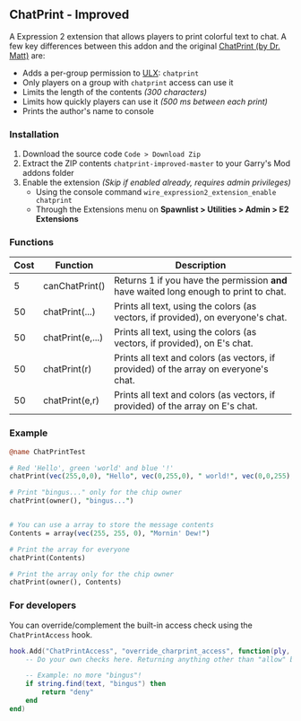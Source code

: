 ## ChatPrint - Improved

A Expression 2 extension that allows players to print colorful text to chat. A few key differences between this addon and the original [ChatPrint (by Dr. Matt)](https://github.com/MattJeanes/ChatPrint) are:

* Adds a per-group permission to [ULX](https://ulyssesmod.net/downloads.php): `chatprint`
* Only players on a group with `chatprint` access can use it
* Limits the length of the contents _(300 characters)_
* Limits how quickly players can use it _(500 ms between each print)_
* Prints the author's name to console

### Installation

1. Download the source code `Code > Download Zip`
2. Extract the ZIP contents `chatprint-improved-master` to your Garry's Mod addons folder
3. Enable the extension *(Skip if enabled already, requires admin privileges)*
	* Using the console command `wire_expression2_extension_enable chatprint`
	* Through the Extensions menu on **Spawnlist > Utilities > Admin > E2 Extensions**

### Functions

Cost | Function				| Description
---- | -------------------- | -----------
5    | canChatPrint()		| Returns 1 if you have the permission **and** have waited long enough to print to chat.
50   | chatPrint(...)		| Prints all text, using the colors (as vectors, if provided), on everyone's chat.
50   | chatPrint(e,...)		| Prints all text, using the colors (as vectors, if provided), on E's chat.
50   | chatPrint(r)			| Prints all text and colors (as vectors, if provided) of the array on everyone's chat.
50   | chatPrint(e,r)		| Prints all text and colors (as vectors, if provided) of the array on E's chat.

### Example

```perl
@name ChatPrintTest

# Red 'Hello', green 'world' and blue '!'
chatPrint(vec(255,0,0), "Hello", vec(0,255,0), " world!", vec(0,0,255), "!")

# Print "bingus..." only for the chip owner
chatPrint(owner(), "bingus...")


# You can use a array to store the message contents
Contents = array(vec(255, 255, 0), "Mornin' Dew!")

# Print the array for everyone
chatPrint(Contents)

# Print the array only for the chip owner
chatPrint(owner(), Contents)
```

### For developers

You can override/complement the built-in access check using the `ChatPrintAccess` hook.

```lua
hook.Add("ChatPrintAccess", "override_charprint_access", function(ply, text)
	-- Do your own checks here. Returning anything other than "allow" blocks chatprint.

	-- Example: no more "bingus"!
	if string.find(text, "bingus") then
		return "deny"
	end
end)
```